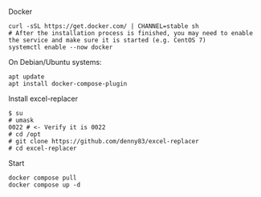 Docker

    curl -sSL https://get.docker.com/ | CHANNEL=stable sh
    # After the installation process is finished, you may need to enable the service and make sure it is started (e.g. CentOS 7)
    systemctl enable --now docker


On Debian/Ubuntu systems:

    apt update
    apt install docker-compose-plugin

Install excel-replacer

    $ su
    # umask
    0022 # <- Verify it is 0022
    # cd /opt
    # git clone https://github.com/denny83/excel-replacer
    # cd excel-replacer

Start

    docker compose pull
    docker compose up -d
